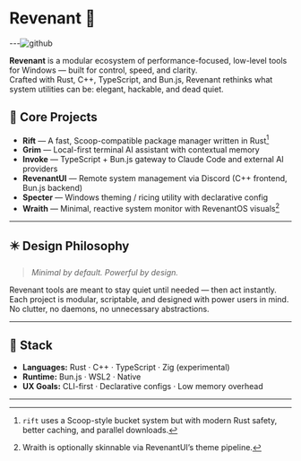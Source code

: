 # Revenant 🩶
---![github](https://github.com/user-attachments/assets/2ec0e7d6-0ca2-40e3-af19-0af9a9ad056c)

**Revenant** is a modular ecosystem of performance-focused, low-level tools for Windows — built for control, speed, and clarity.  
Crafted with Rust, C++, TypeScript, and Bun.js, Revenant rethinks what system utilities can be: elegant, hackable, and dead quiet.




## 🧩 Core Projects

- **Rift** — A fast, Scoop-compatible package manager written in Rust[^1]  
- **Grim** — Local-first terminal AI assistant with contextual memory  
- **Invoke** — TypeScript + Bun.js gateway to Claude Code and external AI providers  
- **RevenantUI** — Remote system management via Discord (C++ frontend, Bun.js backend)  
- **Specter** — Windows theming / ricing utility with declarative config  
- **Wraith** — Minimal, reactive system monitor with RevenantOS visuals[^2]

---

## ✴️ Design Philosophy

> *Minimal by default. Powerful by design.*  

Revenant tools are meant to stay quiet until needed — then act instantly. Each project is modular, scriptable, and designed with power users in mind.  
No clutter, no daemons, no unnecessary abstractions.

---

## 📁 Stack

- **Languages:** Rust · C++ · TypeScript · Zig (experimental)  
- **Runtime:** Bun.js · WSL2 · Native  
- **UX Goals:** CLI-first · Declarative configs · Low memory overhead  

---

[^1]: `rift` uses a Scoop-style bucket system but with modern Rust safety, better caching, and parallel downloads.  
[^2]: Wraith is optionally skinnable via RevenantUI’s theme pipeline.

